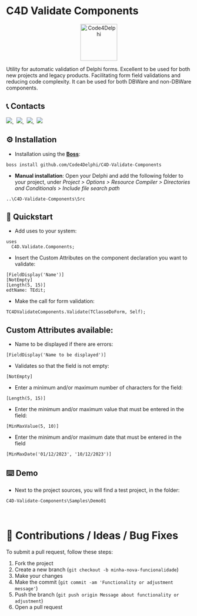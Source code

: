 # C4D Validate Components
<p align="center">
  <a href="https://github.com/Code4Delphi/Code4D-Wizard/blob/master/Images/C4D-Logo.png">
    <img alt="Code4Delphi" height="100" src="https://github.com/Code4Delphi/Code4D-Wizard/blob/master/Images/c4d-logo-100x100.png">
  </a> 
</p>
Utility for automatic validation of Delphi forms. Excellent to be used for both new projects and legacy products. Facilitating form field validations and reducing code complexity. It can be used for both DBWare and non-DBWare components.



## 📞 Contacts

<p align="left">
  <a href="https://t.me/Code4Delphi" target="_blank">
    <img src="https://img.shields.io/badge/Telegram:-Join%20Channel-blue?logo=telegram">
  </a>   
   &nbsp;
  <a href="https://www.youtube.com/@code4delphi" target="_blank">
    <img src="https://img.shields.io/badge/YouTube:-Join%20Channel-red?logo=youtube&logoColor=red">
  </a> 
   &nbsp;
  <a href="https://www.linkedin.com/in/cesar-cardoso-dev" target="_blank">
    <img src="https://img.shields.io/badge/LinkedIn:-Follow-blue?logo=LinkedIn&logoColor=blue">
  </a> 
  &nbsp;
  <a href="mailto:contato@code4delphi.com.br" target="_blank">
    <img src="https://img.shields.io/badge/E--mail-contato%40code4delphi.com.br-yellowgreen?logo=maildotru&logoColor=yellowgreen">
  </a>
</p>



## ⚙️ Installation

* Installation using the [**Boss**](https://github.com/HashLoad/boss):

```
boss install github.com/Code4Delphi/C4D-Validate-Components
```

* **Manual installation**: Open your Delphi and add the following folder to your project, under *Project > Options > Resource Compiler > Directories and Conditionals > Include file search path*

```
..\C4D-Validate-Components\Src
```



## 🚀 Quickstart
* Add uses to your system:
```
uses
  C4D.Validate.Components;
```

* Insert the Custom Attributes on the component declaration you want to validate:
```
[FieldDisplay('Name')]
[NotEmpty]
[Length(5, 15)]
edtName: TEdit;
```

* Make the call for form validation:
```
TC4DValidateComponents.Validate(TClasseDoForm, Self);
```

## Custom Attributes available:

* Name to be displayed if there are errors:
```
[FieldDisplay('Name to be displayed')]
```

* Validates so that the field is not empty:
```
[NotEmpty]
```

* Enter a minimum and/or maximum number of characters for the field:
```
[Length(5, 15)]
```

* Enter the minimum and/or maximum value that must be entered in the field:
```
[MinMaxValue(5, 10)]
```

* Enter the minimum and/or maximum date that must be entered in the field
```
[MinMaxDate('01/12/2023', '10/12/2023')]
```

## ⌨️ Demo
* Next to the project sources, you will find a test project, in the folder:
```
C4D-Validate-Components\Samples\Demo01
```


‌
# 💬 Contributions / Ideas / Bug Fixes
To submit a pull request, follow these steps:

1. Fork the project
2. Create a new branch (`git checkout -b minha-nova-funcionalidade`)
3. Make your changes
4. Make the commit (`git commit -am 'Functionality or adjustment message'`)
5. Push the branch (`git push origin Message about functionality or adjustment`)
6. Open a pull request
